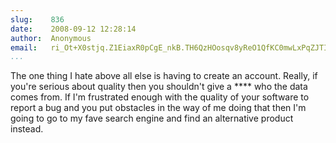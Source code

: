 ```yaml
---
slug:    836
date:    2008-09-12 12:28:14
author:  Anonymous
email:   ri_Ot+X0stjq.Z1EiaxR0pCgE_nkB.TH6QzHOosqv8yReO1QfKC0mwLxPqZJTILfaG
...
```


The one thing I hate above all else is having to create an
account. Really, if you're serious about quality then you shouldn't
give a \*\*\*\* who the data comes from. If I'm frustrated enough with the
quality of your software to report a bug and you put obstacles in the
way of me doing that then I'm going to go to my fave search engine and
find an alternative product instead.

